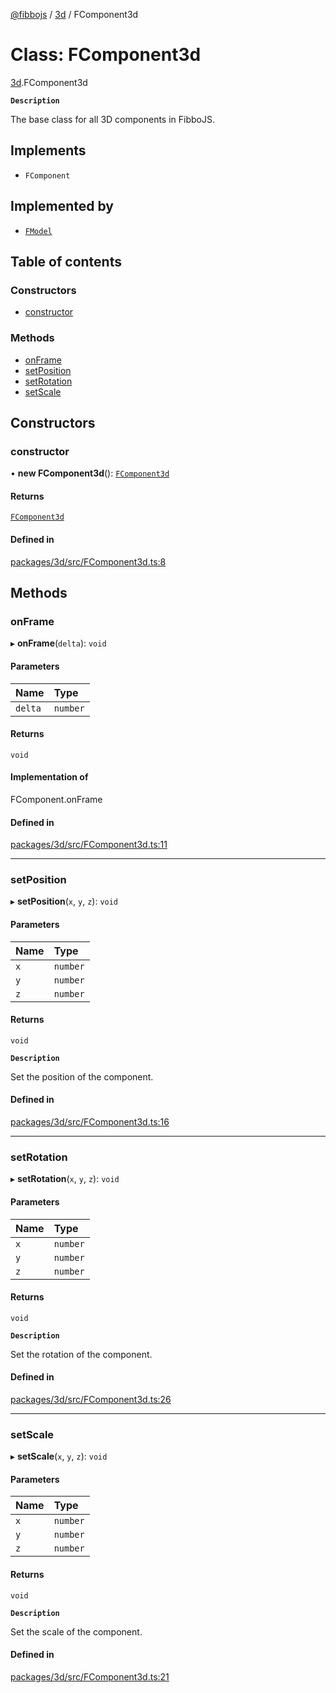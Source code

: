[@fibbojs](/api/index)  / [3d](/api/modules/3d_src) / FComponent3d

# Class: FComponent3d

[3d](/api/modules/3d_src).FComponent3d

**`Description`**

The base class for all 3D components in FibboJS.

## Implements

- `FComponent`

## Implemented by

- [`FModel`](3d_src.FModel.md)

## Table of contents

### Constructors

- [constructor](3d_src.FComponent3d.md#constructor)

### Methods

- [onFrame](3d_src.FComponent3d.md#onframe)
- [setPosition](3d_src.FComponent3d.md#setposition)
- [setRotation](3d_src.FComponent3d.md#setrotation)
- [setScale](3d_src.FComponent3d.md#setscale)

## Constructors

### constructor

• **new FComponent3d**(): [`FComponent3d`](3d_src.FComponent3d.md)

#### Returns

[`FComponent3d`](3d_src.FComponent3d.md)

#### Defined in

[packages/3d/src/FComponent3d.ts:8](https://github.com/fibbojs/fibbo/blob/0d3489d2e4ad78e4ea66790ef822964befd36906/packages/3d/src/FComponent3d.ts#L8)

## Methods

### onFrame

▸ **onFrame**(`delta`): `void`

#### Parameters

| Name | Type |
| :------ | :------ |
| `delta` | `number` |

#### Returns

`void`

#### Implementation of

FComponent.onFrame

#### Defined in

[packages/3d/src/FComponent3d.ts:11](https://github.com/fibbojs/fibbo/blob/0d3489d2e4ad78e4ea66790ef822964befd36906/packages/3d/src/FComponent3d.ts#L11)

___

### setPosition

▸ **setPosition**(`x`, `y`, `z`): `void`

#### Parameters

| Name | Type |
| :------ | :------ |
| `x` | `number` |
| `y` | `number` |
| `z` | `number` |

#### Returns

`void`

**`Description`**

Set the position of the component.

#### Defined in

[packages/3d/src/FComponent3d.ts:16](https://github.com/fibbojs/fibbo/blob/0d3489d2e4ad78e4ea66790ef822964befd36906/packages/3d/src/FComponent3d.ts#L16)

___

### setRotation

▸ **setRotation**(`x`, `y`, `z`): `void`

#### Parameters

| Name | Type |
| :------ | :------ |
| `x` | `number` |
| `y` | `number` |
| `z` | `number` |

#### Returns

`void`

**`Description`**

Set the rotation of the component.

#### Defined in

[packages/3d/src/FComponent3d.ts:26](https://github.com/fibbojs/fibbo/blob/0d3489d2e4ad78e4ea66790ef822964befd36906/packages/3d/src/FComponent3d.ts#L26)

___

### setScale

▸ **setScale**(`x`, `y`, `z`): `void`

#### Parameters

| Name | Type |
| :------ | :------ |
| `x` | `number` |
| `y` | `number` |
| `z` | `number` |

#### Returns

`void`

**`Description`**

Set the scale of the component.

#### Defined in

[packages/3d/src/FComponent3d.ts:21](https://github.com/fibbojs/fibbo/blob/0d3489d2e4ad78e4ea66790ef822964befd36906/packages/3d/src/FComponent3d.ts#L21)
